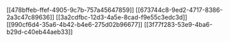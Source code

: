 [[478bffeb-ffef-4905-9c7b-757a45647859]]
[[673744c8-9ed2-4717-8386-2a3c47c89636]]
[[3a2cdfbc-12d3-4a5e-8cad-f9e55c3edc3d]]
[[990cf6d4-35a6-4b42-b4e6-275d02b96677]]
[[3f77f283-53e9-4ba6-b29d-c40eb44aeb33]]
